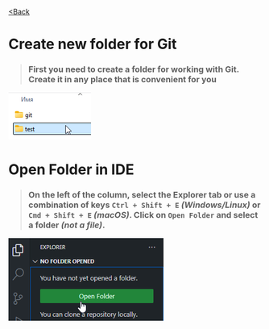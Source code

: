 [<Back](/readme.en_en.md)

# Create new folder for Git

>### First you need to create a folder for working with Git. Create it in any place that is convenient for you

![](/assets/2.%20Создаем%20папку%20Git%20и%20добавляем%20в%20VS%20Code/выбираем%20папку.png)

# Open Folder in IDE

>### On the left of the column, select the Explorer tab or use a combination of keys `Ctrl + Shift + E` _(Windows/Linux)_ or `Cmd + Shift + E` _(macOS)_. Click on `Open Folder` and select a folder _(not a file)_.

![](/assets/2.%20Создаем%20папку%20Git%20и%20добавляем%20в%20VS%20Code/добавить%20папку%20в%20гит.png)
